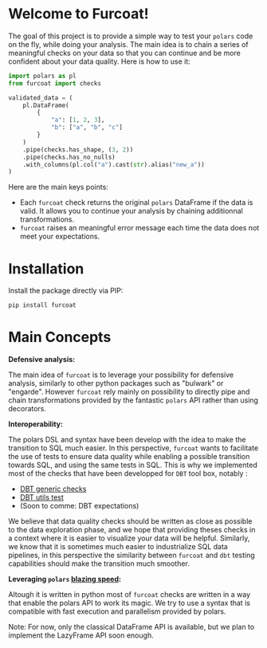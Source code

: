 # Welcome to Furcoat!
The goal of this project is to provide a simple way to test your `polars` code on the fly, while doing your analysis. The main idea is to chain a series of meaningful checks on your data so that you can continue and be more confident about your data quality. Here is how to use it:

```python
import polars as pl
from furcoat import checks

validated_data = (
    pl.DataFrame(
        {
            "a": [1, 2, 3],
            "b": ["a", "b", "c"]
        }
    )
    .pipe(checks.has_shape, (3, 2))
    .pipe(checks.has_no_nulls)
    .with_columns(pl.col("a").cast(str).alias("new_a"))
)

```
Here are the main keys points:
- Each `furcoat` check returns the original `polars` DataFrame if the data is valid. It allows you
to continue your analysis by chaining additionnal transformations.
- `furcoat` raises an meaningful error message each time the data does not meet your
expectations.

<!--
# Startup the project

The initial setup.

Create virtualenv and install the project:
```bash
sudo apt-get install virtualenv python-pip python-dev
deactivate; virtualenv ~/venv ; source ~/venv/bin/activate ;\
    pip install pip -U; pip install -r requirements.txt
```

Unittest test:
```bash
make clean install test
```

Check for furcoat in github.com/{group}. If your project is not set please add it:

Create a new project on github.com/{group}/furcoat
Then populate it:

```bash
##   e.g. if group is "{group}" and project_name is "furcoat"
git remote add origin git@github.com:{group}/furcoat.git
git push -u origin master
git push -u origin --tags
```

Functionnal test with a script:

```bash
cd
mkdir tmp
cd tmp
furcoat-run
```
-->

# Installation

Install the package directly via PIP:

```bash
pip install furcoat
```

# Main Concepts

**Defensive analysis:**

The main idea of `furcoat` is to leverage your possibility for defensive analysis, similarly to other python packages such as "bulwark" or "engarde". However `furcoat` rely mainly on possibility to directly pipe and chain transformations provided by the fantastic `polars` API rather than using decorators.

**Interoperability:**

The polars DSL and syntax have been develop with the idea to make the transition to SQL much easier. In this perspective, `furcoat` wants to facilitate the use of tests to ensure data quality while enabling a possible transition towards SQL, and using the same tests in SQL. This is why we implemented most of the checks that have been developped for `DBT` tool box, notably :
- [DBT generic checks](https://docs.getdbt.com/docs/build/data-tests#generic-data-tests)
- [DBT utils test](https://github.com/dbt-labs/dbt-utils?tab=readme-ov-file)
- (Soon to comme: DBT expectations)

We believe that data quality checks should be written as close as possible to the data exploration phase, and we hope that providing theses checks in a context where it is easier to visualize your data will be helpful. Similarly, we know that it is sometimes much easier to industrialize SQL data pipelines, in this perspective the similarity between `furcoat` and `dbt` testing capabilities should make the transition much smoother.

**Leveraging `polars` <u>blazing speed</u>:**

Altough it is written in python most of `furcoat` checks are written in a way that enable the polars API to work its magic. We try to use a syntax that is compatible with fast execution and parallelism provided by polars.

Note: For now, only the classical DataFrame API is available, but we plan to implement the LazyFrame API soon enough.
